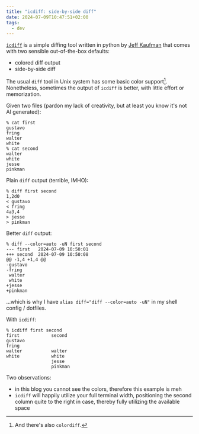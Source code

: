 ```yaml
---
title: "icdiff: side-by-side diff"
date: 2024-07-09T10:47:51+02:00
tags:
  - dev
---
```


[`icdiff`](https://www.jefftk.com/icdiff) is a simple diffing tool written in
python by [Jeff Kaufman](https://www.jefftk.com/) that comes with two sensible
out-of-the-box defaults:

- colored diff output
- side-by-side diff


The usual `diff` tool in Unix system has some basic color support[^1].
Nonetheless, sometimes the output of `icdiff` is better, with little effort or
memorization.

Given two files (pardon my lack of creativity, but at least you know it's not AI
generated):

```shell
% cat first
gustavo
fring
walter
white
% cat second
walter
white
jesse
pinkman
```

Plain `diff` output (terrible, IMHO):

```shell
% diff first second
1,2d0
< gustavo
< fring
4a3,4
> jesse
> pinkman
```

Better `diff` output:

```shell
% diff --color=auto -uN first second
--- first	2024-07-09 10:50:01
+++ second	2024-07-09 10:50:08
@@ -1,4 +1,4 @@
-gustavo
-fring
 walter
 white
+jesse
+pinkman
```

...which is why I have `alias diff="diff --color=auto -uN"` in my shell config /
dotfiles.

With `icdiff`:

```shell
% icdiff first second
first            second
gustavo
fring
walter           walter
white            white
                 jesse
                 pinkman
```

Two observations:

- in this blog you cannot see the colors, therefore this example is meh
- `icdiff` will happily utilize your full terminal width, positioning the second
  column quite to the right in case, thereby fully utilizing the available space

[^1]: And there's also `colordiff`.
